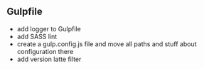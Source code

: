 ## Gulpfile
- add logger to Gulpfile
- add SASS lint
- create a gulp.config.js file and move all paths and stuff about configuration there
- add version latte filter